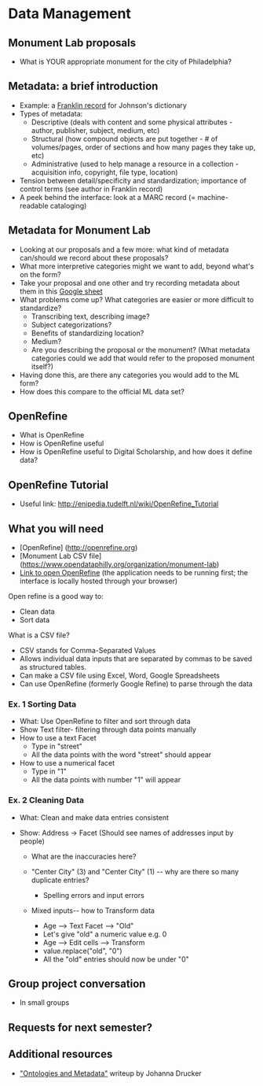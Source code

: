# Data Management

## Monument Lab proposals
+ What is YOUR appropriate monument for the city of Philadelphia?

## Metadata: a brief introduction
+ Example: a [Franklin record](http://franklin.library.upenn.edu/record.html?id=FRANKLIN_50872&) for Johnson's dictionary
+ Types of metadata:
  + Descriptive (deals with content and some physical attributes - author, publisher, subject, medium, etc)
  + Structural (how compound objects are put together - # of volumes/pages, order of sections and how many pages they take up, etc)
  + Administrative (used to help manage a resource in a collection - acquisition info, copyright, file type, location)
+ Tension between detail/specificity and standardization; importance of control terms (see author in Franklin record)
+ A peek behind the interface: look at a MARC record (= machine-readable cataloging)

## Metadata for Monument Lab
+ Looking at our proposals and a few more: what kind of metadata can/should we record about these proposals?
+ What more interpretive categories might we want to add, beyond what's on the form?
+ Take your proposal and one other and try recording metadata about them in this [Google sheet](https://docs.google.com/spreadsheets/d/1jF9mQ_3x6tBwN7NIXqiGCHloE9pND46-LntBAjA8m0I/edit?usp=sharing)
+ What problems come up? What categories are easier or more difficult to standardize?
  + Transcribing text, describing image?
  + Subject categorizations?
  + Benefits of standardizing location?
  + Medium?
  + Are you describing the proposal or the monument? (What metadata categories could we add that would refer to the proposed monument itself?)
+ Having done this, are there any categories you would add to the ML form?
+ How does this compare to the official ML data set?

## OpenRefine
- What is OpenRefine
- How is OpenRefine useful
- How is OpenRefine useful to Digital Scholarship, and how does it define data?

## OpenRefine Tutorial
- Useful link: http://enipedia.tudelft.nl/wiki/OpenRefine_Tutorial

## What you will need
- [OpenRefine] (http://openrefine.org)
- [Monument Lab CSV file] (https://www.opendataphilly.org/organization/monument-lab)
- [Link to open OpenRefine](http://127.0.0.1:3333/) (the application needs to be running first; the interface is locally hosted through your browser)

Open refine is a good way to:
- Clean data
- Sort data

What is a CSV file?
- CSV stands for Comma-Separated Values
- Allows individual data inputs that are separated by commas to be saved as structured tables.
- Can make a CSV file using Excel, Word, Google Spreadsheets
- Can use OpenRefine (formerly Google Refine) to parse through the data


### Ex. 1 Sorting Data
- What: Use OpenRefine to filter and sort through data
- Show Text filter- filtering through data points manually
- How to use a text Facet
  - Type in "street"
  - All the data points with the word "street" should appear
- How to use a numerical facet
  - Type in "1"
  - All the data points with number "1" will appear


### Ex. 2 Cleaning Data
- What: Clean and make data entries consistent

- Show: Address -> Facet (Should see names of addresses input by people)
  - What are the inaccuracies here?
  - "Center City" (3) and "Center City" (1) -- why are there so many duplicate entries?
    - Spelling errors and input errors

  - Mixed inputs-- how to Transform data
    - Age --> Text Facet --> "Old"
    - Let's give "old" a numeric value e.g. 0
    - Age --> Edit cells --> Transform
    - value.replace("old", "0")
    - All the "old" entries should now be under "0"

## Group project conversation
+ In small groups

## Requests for next semester?

## Additional resources
+ ["Ontologies and Metadata"](http://dh101.humanities.ucla.edu/?page_id=35) writeup by Johanna Drucker
